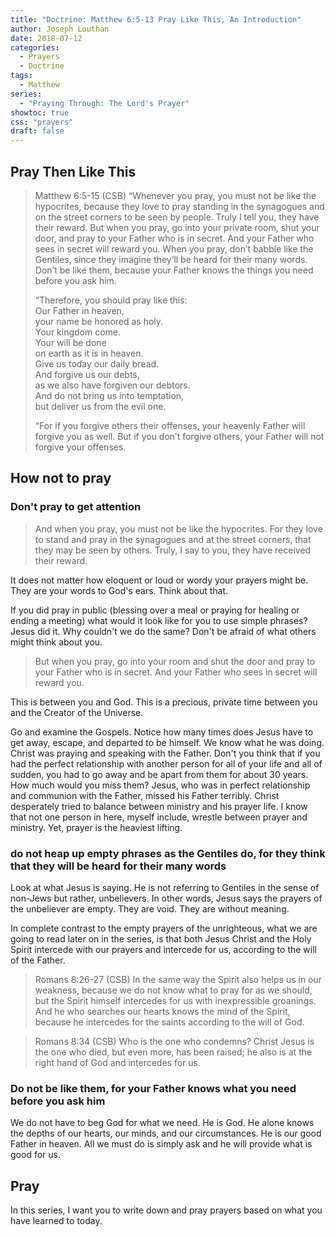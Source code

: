 ```yaml
---
title: "Doctrine: Matthew 6:5-13 Pray Like This, An Introduction"
author: Joseph Louthan
date: 2018-07-12
categories:
  - Prayers
  - Doctrine
tags:
  - Matthew
series:
  - "Praying Through: The Lord's Prayer"
showtoc: true
css: "prayers"
draft: false
---
```


## Pray Then Like This

>Matthew 6:5-15 (CSB) “Whenever you pray, you must not be like the hypocrites, because they love to pray standing in the synagogues and on the street corners to be seen by people. Truly I tell you, they have their reward. But when you pray, go into your private room, shut your door, and pray to your Father who is in secret. And your Father who sees in secret will reward you. When you pray, don’t babble like the Gentiles, since they imagine they’ll be heard for their many words. Don’t be like them, because your Father knows the things you need before you ask him.
>
>“Therefore, you should pray like this:  
>Our Father in heaven,  
>your name be honored as holy.  
>Your kingdom come.  
>Your will be done  
>on earth as it is in heaven.  
>Give us today our daily bread.  
>And forgive us our debts,  
>as we also have forgiven our debtors.  
>And do not bring us into temptation,  
>but deliver us from the evil one.
>
>“For if you forgive others their offenses, your heavenly Father will forgive you as well. But if you don’t forgive others, your Father will not forgive your offenses.

## How not to pray

### Don't pray to get attention

>And when you pray, you must not be like the hypocrites. For they love to stand and pray in the synagogues and at the street corners, that they may be seen by others. Truly, I say to you, they have received their reward.

It does not matter how eloquent or loud or wordy your prayers might be. They are your words to God's ears. Think about that.

If you did pray in public (blessing over a meal or praying for healing or ending a meeting) what would it look like for you to use simple phrases? Jesus did it. Why couldn't we do the same? Don't be afraid of what others might think about you.

>But when you pray, go into your room and shut the door and pray to your Father who is in secret. And your Father who sees in secret will reward you.

This is between you and God. This is a precious, private time between you and the Creator of the Universe.

Go and examine the Gospels. Notice how many times does Jesus have to get away, escape, and departed to be himself. We know what he was doing. Christ was praying and speaking with the Father. Don't you think that if you had the perfect relationship with another person for all of your life and all of sudden, you had to go away and be apart from them for about 30 years. How much would you miss them? Jesus, who was in perfect relationship and communion with the Father, missed his Father terribly. Christ desperately tried to balance between ministry and his prayer life. I know that not one person in here, myself include, wrestle between prayer and ministry. Yet, prayer is the heaviest lifting.

### do not heap up empty phrases as the Gentiles do, for they think that they will be heard for their many words

Look at what Jesus is saying. He is not referring to Gentiles in the sense of non-Jews but rather, unbelievers. In other words, Jesus says the prayers of the unbeliever are empty. They are void. They are without meaning.

In complete contrast to the empty prayers of the unrighteous, what we are going to read later on in the series, is that both Jesus Christ and the Holy Spirit intercede with our prayers and intercede for us, according to the will of the Father.

>Romans 8:26-27 (CSB) In the same way the Spirit also helps us in our weakness, because we do not know what to pray for as we should, but the Spirit himself intercedes for us with inexpressible groanings. And he who searches our hearts knows the mind of the Spirit, because he intercedes for the saints according to the will of God.

>Romans 8:34 (CSB) Who is the one who condemns? Christ Jesus is the one who died, but even more, has been raised; he also is at the right hand of God and intercedes for us.

### Do not be like them, for your Father knows what you need before you ask him

We do not have to beg God for what we need. He is God. He alone knows the depths of our hearts, our minds, and our circumstances. He is our good Father in heaven.  All we must do is simply ask and he will provide what is good for us.

## Pray

In this series, I want you to write down and pray prayers based on what you have learned to today.

